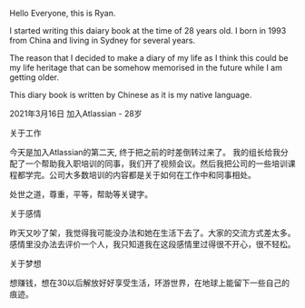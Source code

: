 Hello Everyone, this is Ryan.

I started writing this daiary book at the time of 28 years old. I born in 1993 from China and living in Sydney for several years.

The reason that I decided to make a diary of my life as I think this could be my life heritage that can be somehow memorised in the future while I am getting older.

This diary book is written by Chinese as it is my native language.

2021年3月16日 加入Atlassian - 28岁

关于工作

今天是加入Atlassian的第二天, 终于把之前的时差倒转过来了。 我的组长给我分配了一个帮助我入职培训的同事，我们开了视频会议。然后我把公司的一些培训课程都学完。公司大多数培训的内容都是关于如何在工作中和同事相处。

处世之道，尊重，平等，帮助等关键字。


关于感情

昨天又吵了架，我觉得我可能没办法和她在生活下去了。大家的交流方式差太多。感情里没办法去评价一个人，我只知道我在这段感情里过得很不开心，很不轻松。

关于梦想

想赚钱，想在30以后解放好好享受生活，环游世界，在地球上能留下一些自己的痕迹。
